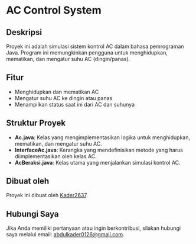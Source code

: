 # AC Control System

## Deskripsi
Proyek ini adalah simulasi sistem kontrol AC dalam bahasa pemrograman Java. Program ini memungkinkan pengguna untuk menghidupkan, mematikan, dan mengatur suhu AC (dingin/panas).

## Fitur
- Menghidupkan dan mematikan AC
- Mengatur suhu AC ke dingin atau panas
- Menampilkan status saat ini dari AC dan suhunya

## Struktur Proyek
- **Ac.java**: Kelas yang mengimplementasikan logika untuk menghidupkan, mematikan, dan mengatur suhu AC.
- **InterfaceAc.java**: Kerangka yang mendefinisikan metode yang harus diimplementasikan oleh kelas AC.
- **AcBeraksi.java**: Kelas utama yang menjalankan simulasi kontrol AC.

## Dibuat oleh

Proyek ini dibuat oleh [Kader2637](https://github.com/kader2637).

## Hubungi Saya

Jika Anda memiliki pertanyaan atau ingin berkontribusi, silakan hubungi saya melalui email: [abdulkader0126@gmail.com](mailto:abdulkader0126@gmail.com).
